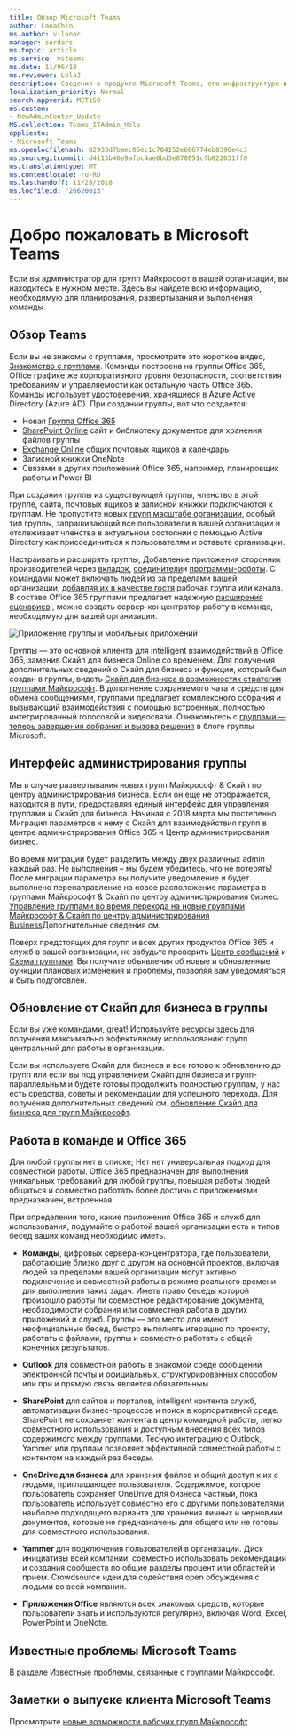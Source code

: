 ```yaml
---
title: Обзор Microsoft Teams
author: LanaChin
ms.author: v-lanac
manager: serdars
ms.topic: article
ms.service: msteams
ms.date: 11/06/18
ms.reviewer: LolaJ
description: Сведения о продукте Microsoft Teams, его инфраструктуре и использовании вместе с Office 365.
localization_priority: Normal
search.appverid: MET150
ms.custom:
- NewAdminCenter_Update
MS.collection: Teams_ITAdmin_Help
appliesto:
- Microsoft Teams
ms.openlocfilehash: 82933d7baec05ec1c704152e606774eb0396e4c3
ms.sourcegitcommit: d4113b46e9afbc4ae6bd3e870851cfb822031ff0
ms.translationtype: MT
ms.contentlocale: ru-RU
ms.lasthandoff: 11/20/2018
ms.locfileid: "26620013"
---
```

# <a name="welcome-to-microsoft-teams"></a>Добро пожаловать в Microsoft Teams

Если вы администратор для групп Майкрософт в вашей организации, вы находитесь в нужном месте. Здесь вы найдете всю информацию, необходимую для планирования, развертывания и выполнения команды.  

## <a name="overview-of-teams"></a>Обзор Teams

Если вы не знакомы с группами, просмотрите это короткое видео, [Знакомство с группами](https://support.office.com/article/video-welcome-to-microsoft-teams-b98d533f-118e-4bae-bf44-3df2470c2b12?wt.mc_id=otc_microsoft_teams). Команды построена на группы Office 365, Office графике же корпоративного уровня безопасности, соответствия требованиям и управляемости как остальную часть Office 365. Команды использует удостоверения, хранящиеся в Azure Active Directory (Azure AD). При создании группы, вот что создается:
- Новая [Группа Office 365](office-365-groups.md)
- [SharePoint Online](sharepoint-onedrive-interact.md) сайт и библиотеку документов для хранения файлов группы
- [Exchange Online](exchange-teams-interact.md) общих почтовых ящиков и календарь
- Записной книжки OneNote
- Связями в других приложений Office 365, например, планировщик работы и Power BI

При создании группы из существующей группы, членство в этой группе, сайта, почтовых ящиков и записной книжки подключаются к группам. Не пропустите новых [групп масштабе организации](create-an-org-wide-team.md), особый тип группы, запрашивающий все пользователи в вашей организации и отслеживает членства в актуальном состоянии с помощью Active Directory как присоединиться к пользователям и оставьте организации. 

Настраивать и расширять группы, Добавление приложения сторонних производителей через [вкладок](built-in-custom-tabs.md), [соединители](office-365-custom-connectors.md)и [программы-роботы](add-bots.md). С командами может включать людей из за пределами вашей организации, [добавляя их в качестве гостя](guest-access.md) рабочая группа или канала. В составе Office 365 группами предлагает надежную [расширения сценариев](https://docs.microsoft.com/en-us/microsoftteams/platform) , можно создать сервер-концентратор работу в команде, необходимую для вашей организации. 

![Приложение группы и мобильных приложений](media/teams-overview-hub.png)

Группы — это основной клиента для intelligent взаимодействий в Office 365, заменив Скайп для бизнеса Online со временем. Для получения дополнительных сведений о Скайп для бизнеса и функции, который был создан в группы, видеть [Скайп для бизнеса в возможностях стратегия группами Майкрософт](http://aka.ms/skype2teamsroadmap). В дополнение сохраняемого чата и средств для обмена сообщениями, группами предлагает комплексного собрания и вызывающий взаимодействия с помощью встроенных, полностью интегрированный голосовой и видеосвязи. Ознакомьтесь с [группами — теперь завершения собрания и вызова решения](https://techcommunity.microsoft.com/t5/Microsoft-Teams-Blog/Microsoft-Teams-is-now-a-complete-meeting-and-calling-solution/ba-p/236042) в блоге группы Microsoft.

## <a name="teams-admin-experience"></a>Интерфейс администрирования группы

Мы в случае развертывания новых групп Майкрософт & Скайп по центру администрирования бизнеса. Если он еще не отображается, находится в пути, предоставляя единый интерфейс для управления группами и Скайп для бизнеса. Начиная с 2018 марта мы постепенно Миграция параметров к нему с Скайп для взаимодействия групп в центре администрирования Office 365 и Центр администрирования бизнес. 

Во время миграции будет разделить между двух различных admin каждый раз. Не выполнения – мы будем убедитесь, что не потерять! После миграции параметра вы получите уведомление и будет выполнено перенаправление на новое расположение параметра в группами Майкрософт & Скайп по центру администрирования бизнес. [Управление группами во время перехода на новые группами Майкрософт & Скайп по центру администрирования Business](manage-teams-skypeforbusiness-admin-center.md)Дополнительные сведения см. 

Поверх предстоящих для групп и всех других продуктов Office 365 и служб в вашей организации, не забудьте проверить [Центр сообщений](https://admin.microsoft.com/AdminPortal/Home#/MessageCenter) и [Схема группами](https://www.microsoft.com/microsoft-365/roadmap?rtc=1%26filters=Microsoft%20Teams%26searchterms=microsoft%2Cteams). Вы получите объявления об новые и обновленные функции плановых изменения и проблемы, позволяя вам уведомляться и быть подготовлен. 

## <a name="upgrade-from-skype-for-business-to-teams"></a>Обновление от Скайп для бизнеса в группы
Если вы уже командами, great! Используйте ресурсы здесь для получения максимально эффективному использованию групп центральный для работы в организации. 

Если вы используете Скайп для бизнеса и все готово к обновлению до групп или если вы под управлением Скайп для бизнеса и групп-параллельным и будете готовы продолжить полностью группам, у нас есть средства, советы и рекомендации для успешного перехода. Для получения дополнительных сведений см. [обновление Скайп для бизнеса для групп Майкрософт](journey-skypeforbusiness-teams.md).

## <a name="teamwork-and-office-365"></a>Работа в команде и Office 365
Для любой группы нет в списке; Нет нет универсальная подход для совместной работы. Office 365 предназначен для выполнения уникальных требований для любой группы, повышая работы людей общаться и совместно работать более достичь с приложениями предназначен, встроенная. 

При определении того, какие приложения Office 365 и служб для использования, подумайте о работой вашей организации есть и типов бесед ваших команд необходимо иметь. 

- **Команды**, цифровых сервера-концентратора, где пользователи, работающие близко друг с другом на основной проектов, включая людей за пределами вашей организации могут активно подключение и совместной работы в режиме реального времени для выполнения таких задач. Иметь право беседы которой произошло работы ли совместное редактирование документа, необходимости собрания или совместная работа в других приложений и служб. Группы — это место для имеют неофициальные бесед, быстро выполнять итерацию по проекту, работать с файлами, группы и совместно работать с общей конечных результатов. 

- **Outlook** для совместной работы в знакомой среде сообщений электронной почты и официальных, структурированных способом или при и прямую связь является обязательным. 

- **SharePoint** для сайтов и порталов, intelligent контента служб, автоматизации бизнес-процессов и поиск в корпоративной среде. SharePoint не сохраняет контента в центр командной работы, легко совместного использования и доступным внесения всех типов содержимого между группами. Тесную интеграцию с Outlook, Yammer или группам позволяет эффективной совместной работы с контентом на каждый раз беседы.   

- **OneDrive для бизнеса** для хранения файлов и общий доступ к их с людьми, приглашающее пользователя. Содержимое, которое пользователь сохраняет OneDrive для бизнеса частный, пока пользователь использует совместно его с другими пользователями, наиболее подходящего варианта для хранения личных и черновики документов, которые не предназначены для общего или не готовы для совместного использования.

- **Yammer** для подключения пользователей в организации. Диск инициативы всей компании, совместно использовать рекомендации и создания сообществ по общие разделы процент или областей и прием. Crowdsource идеи для содействия open обсуждения с людьми во всей компании.

- **Приложения Office** являются всех знакомых средств, которые пользователи знать и используются регулярно, включая Word, Excel, PowerPoint и OneNote. 

## <a name="teams-known-issues"></a>Известные проблемы Microsoft Teams

В разделе [Известные проблемы, связанные с группами Майкрософт](Known-issues.md).

## <a name="teams-client-release-notes"></a>Заметки о выпуске клиента Microsoft Teams

Просмотрите [новые возможности рабочих групп Майкрософт](https://support.office.com/article/what-s-new-in-microsoft-teams-d7092a6d-c896-424c-b362-a472d5f105de).

